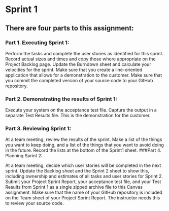 # Sprint 1

## There are four parts to this assignment:

### Part 1. Executing Sprint 1:

Perform the tasks and complete the user stories as identified for this sprint. Record actual sizes and times and copy those where appropriate on the Project Backlog page.
Update the Burndown sheet and calculate your velocities for the sprint.
Make sure that you create a line-oriented application that allows for a demonstration to the customer.
Make sure that you commit the completed version of your source code to your GitHub repository.

### Part 2. Demonstrating the results of Sprint 1:

Execute your system on the acceptance test file.
Capture the output in a separate Test Results file. This is the demonstration for the customer.
### Part 3. Reviewing Sprint 1:

At a team meeting, review the results of the sprint.
Make a list of the things you want to keep doing, and a list of the things that you want to avoid doing in the future.
Record the lists at the bottom of the Sprint1 sheet.
###Part 4. Planning Sprint 2:

At a team meeting, decide which user stories will be completed in the next sprint.
Update the Backlog sheet and the Sprint 2 sheet to show this, including ownership and estimates of all tasks and user stories for Sprint 2.
Submit your Project Sprint Report, your acceptance test file, and your Test Results from Sprint 1 as a single zipped archive file to this Canvas assignment. Make sure that the name of your GitHub repository is included on the Team sheet of your Project Sprint Report. The instructor needs this to review your source code.
